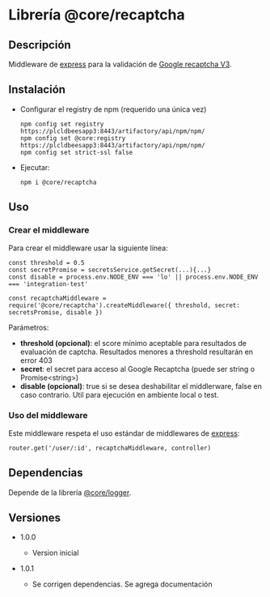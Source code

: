 # Librería @core/recaptcha

## Descripción
Middleware de [express](https://expressjs.com/) para la validación de [Google recaptcha V3](https://www.google.com/recaptcha/intro/v3.html).

## Instalación

* Configurar el registry de npm (requerido una única vez)
    ```
    npm config set registry https://plcldbeesapp3:8443/artifactory/api/npm/npm/
    npm config set @core:registry https://plcldbeesapp3:8443/artifactory/api/npm/npm/
    npm config set strict-ssl false
    ```

* Ejecutar:

    ```
    npm i @core/recaptcha
    ```    

## Uso
### Crear el middleware
Para crear el middleware usar la siguiente línea:

    const threshold = 0.5
    const secretPromise = secretsService.getSecret(...){...}
    const disable = process.env.NODE_ENV === 'lo' || process.env.NODE_ENV === 'integration-test'

    const recaptchaMiddleware = require('@core/recaptcha').createMiddleware({ threshold, secret: secretsPromise, disable })

Parámetros:

* **threshold (opcional)**: el score mínimo aceptable para resultados de evaluación de captcha. Resultados menores a threshold resultarán en error 403
* **secret**: el secret para acceso al Google Recaptcha (puede ser string o Promise&lt;string&gt;)
* **disable (opcional)**: true si se desea deshabilitar el middlerware, false en caso contrario. Util para ejecución en ambiente local o test.

### Uso del middleware
Este middleware respeta el uso estándar de middlewares de [express](https://expressjs.com/en/guide/using-middleware.html):

    router.get('/user/:id', recaptchaMiddleware, controller)

## Dependencias
Depende de la librería [@core/logger](https://bitbucket.personal.corp:8443/projects/CORE/repos/logger/browse).

## Versiones

* 1.0.0
    - Version inicial

* 1.0.1
    - Se corrigen dependencias. Se agrega documentación